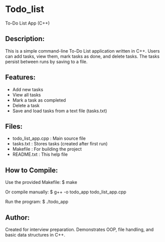 # Todo_list
To-Do List App (C++)

Description:
------------
This is a simple command-line To-Do List application written in C++. 
Users can add tasks, view them, mark tasks as done, and delete tasks.
The tasks persist between runs by saving to a file.

Features:
---------
- Add new tasks
- View all tasks
- Mark a task as completed
- Delete a task
- Save and load tasks from a text file (tasks.txt)

Files:
------
- todo_list_app.cpp  : Main source file
- tasks.txt          : Stores tasks (created after first run)
- Makefile           : For building the project
- README.txt         : This help file

How to Compile:
---------------
Use the provided Makefile:
$ make

Or compile manually:
$ g++ -o todo_app todo_list_app.cpp

Run the program:
$ ./todo_app

Author:
-------
Created for interview preparation. Demonstrates OOP, file handling, and basic data structures in C++.
